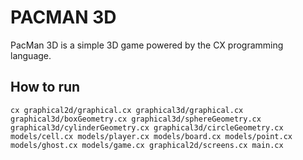 # PACMAN 3D
PacMan 3D is a simple 3D game powered by the CX programming language.

## How to run
```console
cx graphical2d/graphical.cx graphical3d/graphical.cx graphical3d/boxGeometry.cx graphical3d/sphereGeometry.cx graphical3d/cylinderGeometry.cx graphical3d/circleGeometry.cx models/cell.cx models/player.cx models/board.cx models/point.cx models/ghost.cx models/game.cx graphical2d/screens.cx main.cx
```
